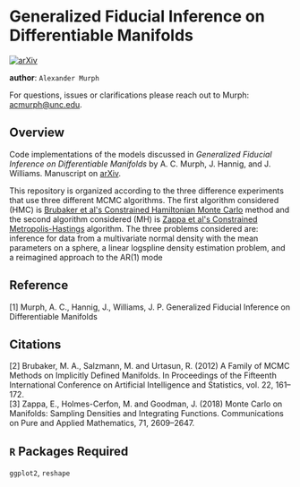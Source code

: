Generalized Fiducial Inference on Differentiable Manifolds
========
[![arXiv](https://img.shields.io/badge/arXiv-2209.15473-GREEN.svg)](https://arxiv.org/abs/2209.15473)

**author**: `Alexander Murph`

For questions, issues or clarifications please reach out to Murph:
acmurph@unc.edu.

Overview
----

Code implementations of the models discussed in *Generalized Fiducial Inference on Differentiable Manifolds* by A. C. Murph, J. Hannig, and J. Williams.  Manuscript on [arXiv](https://arxiv.org/abs/2209.15473).

This repository is organized according to the three difference experiments that use three different MCMC algorithms.  The first algorithm considered (HMC) is [Brubaker et al's Constrained Hamiltonian Monte Carlo](http://www.cs.toronto.edu/~mbrubake/projects/cmcmc/) method and the second algorithm considered (MH) is [Zappa et al's Constrained Metropolis-Hastings](https://onlinelibrary.wiley.com/doi/abs/10.1002/cpa.21783) algorithm.  The three problems considered are: inference for data from a multivariate normal density with the mean parameters on a sphere, a linear logspline density estimation problem, and a reimagined approach to the AR(1) mode

Reference
----
<a id="1">[1]</a> 
Murph, A. C., Hannig, J., Williams, J. P.  Generalized Fiducial Inference on Differentiable Manifolds

Citations
----
<a id="1">[2]</a> 
Brubaker, M. A., Salzmann, M. and Urtasun, R. (2012) A Family of MCMC Methods on Implicitly Defined
Manifolds. In Proceedings of the Fifteenth International Conference on Artificial Intelligence and Statistics, vol. 22, 161–172. <br>
<a id="1">[3]</a> 
Zappa, E., Holmes-Cerfon, M. and Goodman, J. (2018) Monte Carlo on Manifolds: Sampling Densities and Integrating Functions. Communications on Pure and Applied Mathematics, 71, 2609–2647.


`R` Packages Required
----
`ggplot2`, `reshape`
